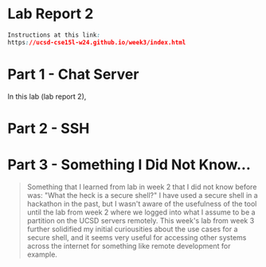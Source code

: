 # Lab Report 2  
```css
Instructions at this link:
https://ucsd-cse15l-w24.github.io/week3/index.html
```
# Part 1 - Chat Server

In this lab (lab report 2), 

# Part 2 - SSH



# Part 3 - Something I Did Not Know...

> Something that I learned from lab in week 2 that I did not know before was: "What the heck is a secure shell?" I have used a secure shell in a hackathon in the past, but I wasn't aware of the usefulness of the tool until the lab from week 2 where we logged into what I assume to be a partition on the UCSD servers remotely. This week's lab from week 3 further solidified my initial curiousities about the use cases for a secure shell, and it seems very useful for accessing other systems across the internet for something like remote development for example.